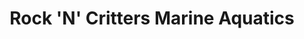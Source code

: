 ---
title: "Rock 'N' Critters Marine Aquatics"
url: /barry/rock-n-critters-marine-aquatics/
shop: Tiere
---